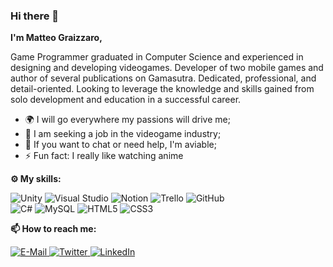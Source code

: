 ### Hi there 👋

**I'm Matteo Graizzaro,**

Game Programmer graduated in Computer Science and experienced in designing and developing videogames. Developer
of two mobile games and author of several publications on Gamasutra. Dedicated, professional, and detail-oriented.
Looking to leverage the knowledge and skills gained from solo development and education in a successful career.

* 🌍 I will go everywhere my passions will drive me;
* 💼 I am seeking a job in the videogame industry;
* 💬 If you want to chat or need help, I'm aviable;
* ⚡ Fun fact: I really like watching anime

**⚙️ My skills:**
<p>
  <img src="https://img.shields.io/badge/-Unity-000000?style=flat-square&logo=unity&logoColor=white" alt="Unity">
  <img src="https://img.shields.io/badge/-Visual Studio-5C2D91?style=flat-square&logo=visual studio&logoColor=white" alt="Visual Studio">
  <img src="https://img.shields.io/badge/-Notion-000000?style=flat-square&logo=notion&logoColor=white" alt="Notion">
  <img src="https://img.shields.io/badge/-Trello-0079BF?style=flat-square&logo=trello&logoColor=white" alt="Trello">
  <img src="https://img.shields.io/badge/-GitHub-181717?style=flat-square&logo=github&logoColor=white" alt="GitHub"><br>
  <img src="https://img.shields.io/badge/-C%23-239120?style=flat-square&logo=c sharp&logoColor=white" alt="C#">
  <img src="https://img.shields.io/badge/-MySQL-4479A1?style=flat-square&logo=mysql&logoColor=white" alt="MySQL">
  <img src="https://img.shields.io/badge/-HTML5-E34F26?style=flat-square&logo=html5&logoColor=white" alt="HTML5">
  <img src="https://img.shields.io/badge/-CSS3-1572B6?style=flat-square&logo=css3&logoColor=white" alt="CSS3">
</p>

**📫 How to reach me:**
<p>
  <a href="mailto:graizzaromatteo@gmail.com">
    <img src="https://img.shields.io/badge/-e--mail-EA4335?style=for-the-badge&logo=gmail&logoColor=white" alt="E-Mail">
  </a>
  <a href="https://twitter.com/matteograizzaro">
    <img src="https://img.shields.io/badge/-twitter-1DA1F2?style=for-the-badge&logo=twitter&logoColor=white" alt="Twitter">
  </a>
  <a href="https://www.linkedin.com/in/matteo-graizzaro/">
    <img src="https://img.shields.io/badge/-linkedin-0077B5?style=for-the-badge&logo=linkedin&logoColor=white" alt="LinkedIn">
  </a>
</p>
